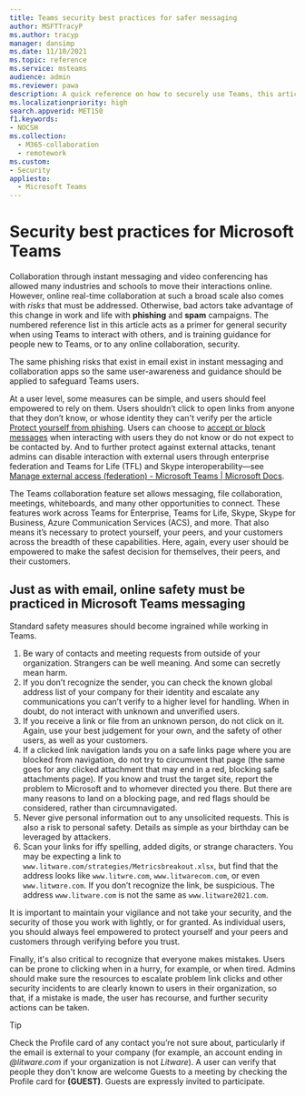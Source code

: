 ```yaml
---
title: Teams security best practices for safer messaging
author: MSFTTracyP
ms.author: tracyp
manager: dansimp
ms.date: 11/10/2021
ms.topic: reference
ms.service: msteams
audience: admin
ms.reviewer: pawa
description: A quick reference on how to securely use Teams, this article acts as a primer on general security best practices and tips for training users on safe messaging.
ms.localizationpriority: high
search.appverid: MET150
f1.keywords:
- NOCSH
ms.collection: 
  - M365-collaboration
  - remotework
ms.custom: 
- Security
appliesto: 
  - Microsoft Teams
---
```

# Security best practices for Microsoft Teams

Collaboration through instant messaging and video conferencing has allowed many industries and schools to move their interactions online. However, online real-time collaboration at such a broad scale also comes with *risks* that must be addressed. Otherwise, bad actors take advantage of this change in work and life with **phishing** and **spam** campaigns. The numbered reference list in this article acts as a primer for general security when using Teams to interact with others, and is training guidance for people new to Teams, or to any online collaboration, security.

The same phishing risks that exist in email exist in instant messaging and collaboration apps so the same user-awareness and guidance should be applied to safeguard Teams users.

At a user level, some measures can be simple, and users should feel empowered to rely on them. Users shouldn’t click to open links from anyone that they don’t know, or whose identity they can't verify per the article [Protect yourself from phishing](https://support.microsoft.com/en-us/windows/protect-yourself-from-phishing-0c7ea947-ba98-3bd9-7184-430e1f860a44). Users can choose to [accept or block messages](https://support.microsoft.com/en-us/office/accept-or-block-people-outside-your-org-who-send-you-a-chat-4b5b917d-895a-4379-a204-a111b2e24f41) when interacting with users they do not know or do not expect to be contacted by. And to further protect against external attacks, tenant admins can disable interaction with external users through enterprise federation and Teams for Life (TFL) and Skype interoperability—see [Manage external access (federation) - Microsoft Teams | Microsoft Docs](/microsoftteams/manage-external-access).

The Teams collaboration feature set allows messaging, file collaboration, meetings, whiteboards, and many other opportunities to connect. These features work across Teams for Enterprise, Teams for Life, Skype, Skype for Business, Azure Communication Services (ACS), and more. That also means it’s necessary to protect yourself, your peers, and your customers across the breadth of these capabilities. Here, again, every user should be empowered to make the safest decision for themselves, their peers, and their customers.

## Just as with email, online safety must be practiced in Microsoft Teams messaging

Standard safety measures should become ingrained while working in Teams.

1. Be wary of contacts and meeting requests from outside of your organization. Strangers can be well meaning. And some can secretly mean harm.
2. If you don’t recognize the sender, you can check the known global address list of your company for their identity and escalate any communications you can’t verify to a higher level for handling. When in doubt, do not interact with unknown and unverified users.
3. If you receive a link or file from an unknown person, do not click on it. Again, use your best judgement for your own, and the safety of other users, as well as your customers.
4. If a clicked link navigation lands you on a safe links page where you are blocked from navigation, do not try to circumvent that page (the same goes for any clicked attachment that may end in a red, blocking safe attachments page). If you know and trust the target site, report the problem to Microsoft and to whomever directed you there. But there are many reasons to land on a blocking page, and red flags should be considered, rather than circumnavigated.
5. Never give personal information out to any unsolicited requests. This is also a risk to personal safety. Details as simple as your birthday can be leveraged by attackers.
6. Scan your links for iffy spelling, added digits, or strange characters. You may be expecting a link to `www.litware.com/strategies/Metricsbreakout.xlsx`, but find that the address looks like `www.litwre.com`, `www.litwarecom.com`, or even `www.litwαre.com`. If you don’t recognize the link, be suspicious. The address `www.litware.com` is not the same as `www.litware2021.com`.

It is important to maintain your vigilance and not take your security, and the security of those you work with lightly, or for granted. As individual users, you should always feel empowered to protect yourself and your peers and customers through verifying before you trust.

Finally, it's also critical to recognize that everyone makes mistakes. Users can be prone to clicking when in a hurry, for example, or when tired. Admins should make sure the resources to escalate problem link clicks and other security incidents to are clearly known to users in their organization, so that, if a mistake is made, the user has recourse, and further security actions can be taken.

> [!TIP]
> Check the Profile card of any contact you’re not sure about, particularly if the email is external to your company (for example, an account ending in *@litware.com* if your organization is not *Litware*). A user can verify that people they don't know are welcome Guests to a meeting by checking the Profile card for **(GUEST)**. Guests are expressly invited to participate.
